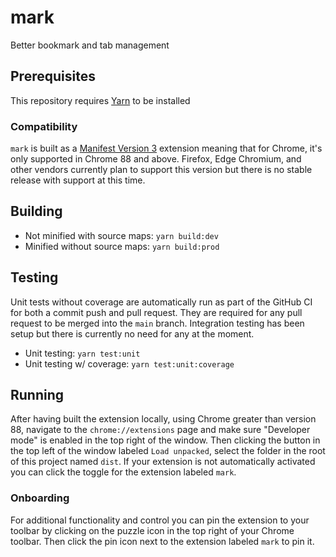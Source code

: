 # mark

Better bookmark and tab management

## Prerequisites

This repository requires [Yarn](https://yarnpkg.com/) to be installed

### Compatibility

`mark` is built as a [Manifest Version 3](https://developer.chrome.com/docs/extensions/mv3/intro/)
extension meaning that for Chrome, it's only supported in Chrome 88 and above.
Firefox, Edge Chromium, and other vendors currently plan to support this
version but there is no stable release with support at this time.

## Building

- Not minified with source maps: `yarn build:dev`
- Minified without source maps: `yarn build:prod`

## Testing

Unit tests without coverage are automatically run as part of the GitHub CI for
both a commit push and pull request. They are required for any pull request to
be merged into the `main` branch. Integration testing has been setup but there
is currently no need for any at the moment.

- Unit testing: `yarn test:unit`
- Unit testing w/ coverage: `yarn test:unit:coverage`

## Running

After having built the extension locally, using Chrome greater than version 88,
navigate to the `chrome://extensions` page and make sure "Developer mode" is
enabled in the top right of the window. Then clicking the button in the top
left of the window labeled `Load unpacked`, select the folder in the root of
this project named `dist`. If your extension is not automatically activated you
can click the toggle for the extension labeled `mark`.

### Onboarding

For additional functionality and control you can pin the extension to your
toolbar by clicking on the puzzle icon in the top right of your Chrome toolbar.
Then click the pin icon next to the extension labeled `mark` to pin it.
